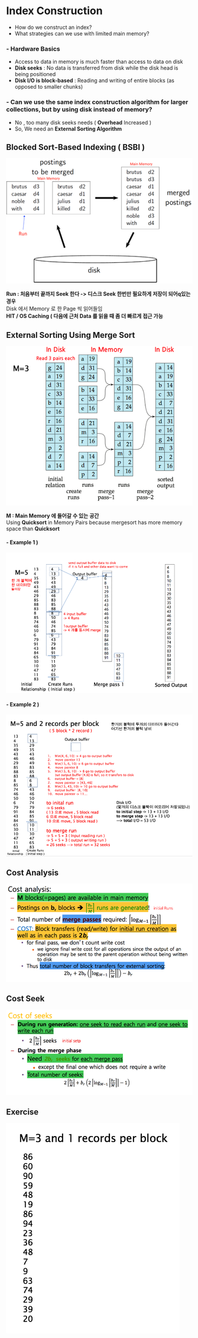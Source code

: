 Index Construction
======
- How do we construct an index?
- What strategies can we use with limited main memory?

### - Hardware Basics
- Access to data in memory is much faster than access to data on disk
- **Disk seeks** : No data is transferred from disk while the disk head is being positioned
- **Disk I/O is block-based** : Reading and writing of entire blocks (as opposed to smaller chunks)

### - Can we use the same index construction algorithm for larger collections, but by using disk instead of memory?
- No , too many disk seeks needs ( **Overhead** Increased )
- So, We need an **External Sorting Algorithm**


Blocked Sort-Based Indexing ( BSBI )
-------
![screenshot](img/BSBI.png)

**Run : 처음부터 끝까지 Seek 한다 -> 디스크 Seek 한번만 필요하게 저장이 되어q있는 경우**<br>
Disk 에서 Memory 로 한 Page 씩 읽어들임<br>**HIT / OS Caching ( 다음에 근처 Data 를 읽을 때 좀 더 빠르게 접근 가능**


External Sorting Using Merge Sort
------
![screenshot](img/ExternalMergeSort.png)

**M : Main Memory 에 들어갈 수 있는 공간**<br>
Using **Quicksort** in Memory Pairs because mergesort has more memory space than **Quicksort**

#### - Example 1 )

![screenshot](img/ExternalMergeSort2.png)

#### - Example 2 )

![screenshot](img/ExternalMergeSort3.png)

Cost Analysis
-------
![screenshot](img/costAnalysis.png)

Cost Seek
-------
![screenshot](img/costSeek.png)


Exercise
-------

![screenshot](img/ExternalMergeSortExample.png)

